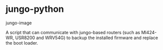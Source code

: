 jungo-python
============

jungo-image

A script that can communicate with jungo-based routers (such as MI424-WR, USR8200 and WRV54G) to backup the installed firmware and replace the boot loader.

